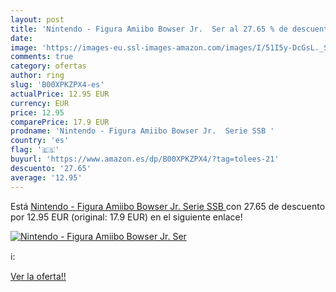 ```yaml
---
layout: post
title: 'Nintendo - Figura Amiibo Bowser Jr.  Ser al 27.65 % de descuento'
date: 
image: 'https://images-eu.ssl-images-amazon.com/images/I/51I5y-DcGsL._SL200_.jpg'
comments: true
category: ofertas
author: ring
slug: 'B00XPKZPX4-es'
actualPrice: 12.95 EUR
currency: EUR
price: 12.95
comparePrice: 17.9 EUR
prodname: 'Nintendo - Figura Amiibo Bowser Jr.  Serie SSB '
country: 'es'
flag: '🇪🇸'
buyurl: 'https://www.amazon.es/dp/B00XPKZPX4/?tag=tolees-21'
descuento: '27.65'
average: '12.95'
---
```


Está [Nintendo - Figura Amiibo Bowser Jr.  Serie SSB ](https://www.amazon.es/dp/B00XPKZPX4/?tag=tolees-21) con 27.65 de descuento por 12.95 EUR (original: 17.9 EUR) en el siguiente enlace!

[![Nintendo - Figura Amiibo Bowser Jr.  Ser](https://images-eu.ssl-images-amazon.com/images/I/51I5y-DcGsL._SL200_.jpg)](https://www.amazon.es/dp/B00XPKZPX4/?tag=tolees-21)

ℹ️:


[Ver la oferta!!](https://www.amazon.es/dp/B00XPKZPX4/?tag=tolees-21)
